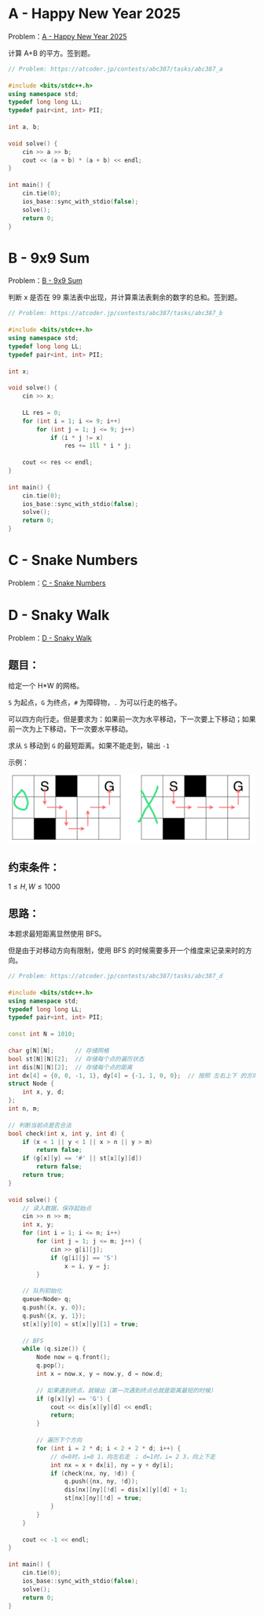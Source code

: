 # **A - Happy New Year 2025**

Problem：[A - Happy New Year 2025](https://atcoder.jp/contests/abc387/tasks/abc387_a)

计算 A+B 的平方。签到题。

```c++
// Problem: https://atcoder.jp/contests/abc387/tasks/abc387_a

#include <bits/stdc++.h>
using namespace std;
typedef long long LL;
typedef pair<int, int> PII;

int a, b;

void solve() {
    cin >> a >> b;
    cout << (a + b) * (a + b) << endl;
}

int main() {
    cin.tie(0);
    ios_base::sync_with_stdio(false);
    solve();
    return 0;
}
```

# **B - 9x9 Sum**

Problem：[B - 9x9 Sum](https://atcoder.jp/contests/abc387/tasks/abc387_b)

判断 x 是否在 99 乘法表中出现，并计算乘法表剩余的数字的总和。签到题。

```c++
// Problem: https://atcoder.jp/contests/abc387/tasks/abc387_b

#include <bits/stdc++.h>
using namespace std;
typedef long long LL;
typedef pair<int, int> PII;

int x;

void solve() {
    cin >> x;

    LL res = 0;
    for (int i = 1; i <= 9; i++)
        for (int j = 1; j <= 9; j++)
            if (i * j != x)
                res += 1ll * i * j;

    cout << res << endl;
}

int main() {
    cin.tie(0);
    ios_base::sync_with_stdio(false);
    solve();
    return 0;
}
```

# **C - Snake Numbers**

Problem：[C - Snake Numbers](https://atcoder.jp/contests/abc387/tasks/abc387_c)

# **D - Snaky Walk**

Problem：[D - Snaky Walk](https://atcoder.jp/contests/abc387/tasks/abc387_d)

## 题目：

给定一个 H*W 的网格。

`S` 为起点，`G` 为终点，`#` 为障碍物，`.` 为可以行走的格子。

可以四方向行走。但是要求为：如果前一次为水平移动，下一次要上下移动；如果前一次为上下移动，下一次要水平移动。

求从 `S` 移动到 `G` 的最短距离。如果不能走到，输出 `-1`

示例：

<img src="./assets/image-20250105184444497.png" alt="image-20250105184444497" style="zoom:67%;" />

## 约束条件：

$1 \leq H,W \leq 1000$

## 思路：

本题求最短距离显然使用 BFS。

但是由于对移动方向有限制，使用 BFS 的时候需要多开一个维度来记录来时的方向。

```c++
// Problem: https://atcoder.jp/contests/abc387/tasks/abc387_d

#include <bits/stdc++.h>
using namespace std;
typedef long long LL;
typedef pair<int, int> PII;

const int N = 1010;

char g[N][N];      // 存储网格
bool st[N][N][2];  // 存储每个点的遍历状态
int dis[N][N][2];  // 存储每个点的距离
int dx[4] = {0, 0, -1, 1}, dy[4] = {-1, 1, 0, 0};  // 按照 左右上下 的方向
struct Node {
    int x, y, d;
};
int n, m;

// 判断当前点是否合法
bool check(int x, int y, int d) {
    if (x < 1 || y < 1 || x > n || y > m)
        return false;
    if (g[x][y] == '#' || st[x][y][d])
        return false;
    return true;
}

void solve() {
    // 读入数据，保存起始点
    cin >> n >> m;
    int x, y;
    for (int i = 1; i <= n; i++)
        for (int j = 1; j <= m; j++) {
            cin >> g[i][j];
            if (g[i][j] == 'S')
                x = i, y = j;
        }

    // 队列初始化
    queue<Node> q;
    q.push({x, y, 0});
    q.push({x, y, 1});
    st[x][y][0] = st[x][y][1] = true;

    // BFS
    while (q.size()) {
        Node now = q.front();
        q.pop();
        int x = now.x, y = now.y, d = now.d;

        // 如果遇到终点，就输出（第一次遇到终点也就是距离最短的时候）
        if (g[x][y] == 'G') {
            cout << dis[x][y][d] << endl;
            return;
        }

        // 遍历下个方向
        for (int i = 2 * d; i < 2 + 2 * d; i++) {
            // d=0时，i=0 1，向左右走 ； d=1时，i= 2 3，向上下走
            int nx = x + dx[i], ny = y + dy[i];
            if (check(nx, ny, !d)) {
                q.push({nx, ny, !d});
                dis[nx][ny][!d] = dis[x][y][d] + 1;
                st[nx][ny][!d] = true;
            }
        }
    }

    cout << -1 << endl;
}

int main() {
    cin.tie(0);
    ios_base::sync_with_stdio(false);
    solve();
    return 0;
}
```

